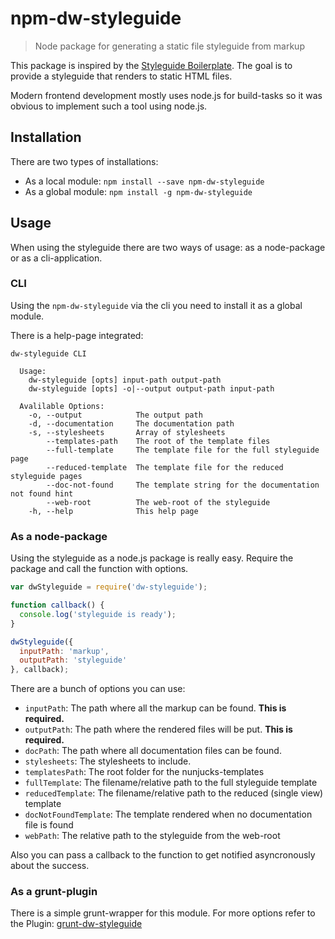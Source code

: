 # npm-dw-styleguide

> Node package for generating a static file styleguide from markup

This package is inspired by the [Styleguide Boilerplate](https://bjankord.github.io/Style-Guide-Boilerplate/). The goal
is to provide a styleguide that renders to static HTML files.

Modern frontend development mostly uses node.js for build-tasks so it was obvious to implement such a tool using node.js.

## Installation

There are two types of installations:

- As a local module:
  `npm install --save npm-dw-styleguide`
- As a global module:
  `npm install -g npm-dw-styleguide`
  
## Usage

When using the styleguide there are two ways of usage: as a node-package or as a cli-application.

### CLI

Using the `npm-dw-styleguide` via the cli you need to install it as a global module.

There is a help-page integrated:

```
dw-styleguide CLI

  Usage:
    dw-styleguide [opts] input-path output-path
    dw-styleguide [opts] -o|--output output-path input-path

  Avalilable Options:
    -o, --output            The output path
    -d, --documentation     The documentation path
    -s, --stylesheets       Array of stylesheets
        --templates-path    The root of the template files
        --full-template     The template file for the full styleguide page
        --reduced-template  The template file for the reduced styleguide pages
        --doc-not-found     The template string for the documentation not found hint
        --web-root          The web-root of the styleguide
    -h, --help              This help page
```

### As a node-package

Using the styleguide as a node.js package is really easy. Require the package and call the function with options.

```javascript
var dwStyleguide = require('dw-styleguide');

function callback() {
  console.log('styleguide is ready');
}

dwStyleguide({
  inputPath: 'markup',
  outputPath: 'styleguide'
}, callback);
```

There are a bunch of options you can use:

- `inputPath`: The path where all the markup can be found. __This is required.__
- `outputPath`: The path where the rendered files will be put. __This is required.__
- `docPath`: The path where all documentation files can be found.
- `stylesheets`: The stylesheets to include.
- `templatesPath`: The root folder for the nunjucks-templates
- `fullTemplate`: The filename/relative path to the full styleguide template
- `reducedTemplate`: The filename/relative path to the reduced (single view) template
- `docNotFoundTemplate`: The template rendered when no documentation file is found
- `webPath`: The relative path to the styleguide from the web-root

Also you can pass a callback to the function to get notified asyncronously about the success.

### As a grunt-plugin

There is a simple grunt-wrapper for this module. For more options refer to the Plugin: [grunt-dw-styleguide](https://www.npmjs.com/package/grunt-dw-styleguide)
